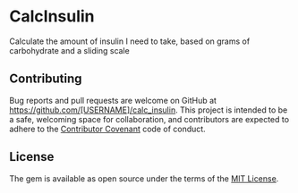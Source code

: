 # CalcInsulin

Calculate the amount of insulin I need to take, based on grams of
carbohydrate and a sliding scale

## Contributing

Bug reports and pull requests are welcome on GitHub at https://github.com/[USERNAME]/calc_insulin. This project is intended to be a safe, welcoming space for collaboration, and contributors are expected to adhere to the [Contributor Covenant](http://contributor-covenant.org) code of conduct.


## License

The gem is available as open source under the terms of the [MIT License](http://opensource.org/licenses/MIT).
